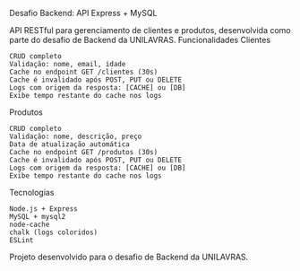 Desafio Backend: API Express + MySQL

API RESTful para gerenciamento de clientes e produtos, desenvolvida como parte do desafio de Backend da UNILAVRAS.
Funcionalidades
Clientes

    CRUD completo
    Validação: nome, email, idade
    Cache no endpoint GET /clientes (30s)
    Cache é invalidado após POST, PUT ou DELETE
    Logs com origem da resposta: [CACHE] ou [DB]
    Exibe tempo restante do cache nos logs

Produtos

    CRUD completo
    Validação: nome, descrição, preço
    Data de atualização automática
    Cache no endpoint GET /produtos (30s)
    Cache é invalidado após POST, PUT ou DELETE
    Logs com origem da resposta: [CACHE] ou [DB]
    Exibe tempo restante do cache nos logs

Tecnologias

    Node.js + Express
    MySQL + mysql2
    node-cache
    chalk (logs coloridos)
    ESLint

Projeto desenvolvido para o desafio de Backend da UNILAVRAS.
